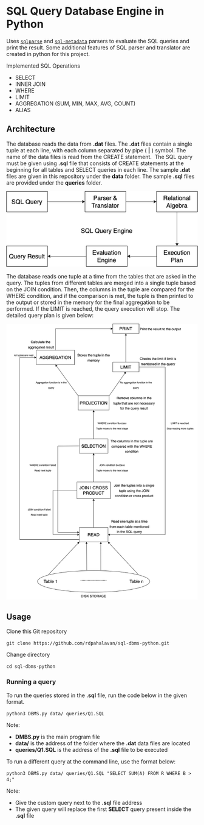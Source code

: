 # SQL Query Database Engine in Python

Uses [`sqlparse`](https://github.com/andialbrecht/sqlparse) and [`sql-metadata`](https://github.com/macbre/sql-metadata) parsers to evaluate the SQL queries and print the result. Some additional features of SQL parser and translator are created in python for this project.

Implemented SQL Operations
- SELECT
- INNER JOIN
- WHERE
- LIMIT
- AGGREGATION (SUM, MIN, MAX, AVG, COUNT)
- ALIAS

## Architecture

The database reads the data from **.dat** files. The **.dat** files contain a single tuple at each line, with each column separated by pipe ( **|** ) symbol. The name of the data files is read from the CREATE statement.  The SQL query must be given using **.sql** file that consists of CREATE statements at the beginning for all tables and SELECT queries in each line. The sample **.dat** files are given in this repository under the **data** folder. The sample **.sql** files are provided under the **queries** folder.

![alt text](https://github.com/rdpahalavan/sql-dbms-python/blob/main/images/SQL%20Query%20Engine.png)

The database reads one tuple at a time from the tables that are asked in the query. The tuples from different tables are merged into a single tuple based on the JOIN condition. Then, the columns in the tuple are compared for the WHERE condition, and if the comparison is met, the tuple is then printed to the output or stored in the memory for the final aggregation to be performed. If the LIMIT is reached, the query execution will stop. The detailed query plan is given below:

![alt text](https://github.com/rdpahalavan/sql-dbms-python/blob/main/images/Relational%20Algebra%20Tree.png)

## Usage

Clone this Git repository

```
git clone https://github.com/rdpahalavan/sql-dbms-python.git
```

Change directory

```
cd sql-dbms-python
```

### Running a query

To run the queries stored in the **.sql** file, run the code below in the given format.

```
python3 DBMS.py data/ queries/Q1.SQL
```

Note:
- **DMBS.py** is the main program file
- **data/** is the address of the folder where the **.dat** data files are located
- **queries/Q1.SQL** is the address of the **.sql** file to be executed

To run a different query at the command line, use the format below:

```
python3 DBMS.py data/ queries/Q1.SQL "SELECT SUM(A) FROM R WHERE B > 4;"
```

Note:
- Give the custom query next to the **.sql** file address
- The given query will replace the first **SELECT** query present inside the **.sql** file
